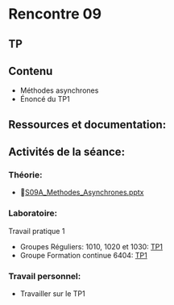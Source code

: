 # Rencontre 09
## TP

## Contenu
- Méthodes asynchrones
- Énoncé du TP1

## Ressources et documentation: 



## Activités de la séance: 
### Théorie:  
- 🔗[S09A_Methodes_Asynchrones.pptx](https://cegepedouardmontpetit-my.sharepoint.com/:p:/r/personal/valerie_turgeon_cegepmontpetit_ca/Documents/420_3W6_SITE/E24_PowerPoints/S09A_Methodes_Asynchrones.pptx?d=w1f5ad9837953496d8eed2c09e8cea848&csf=1&web=1&e=GMMG0O)


### Laboratoire:
Travail pratique 1
- Groupes Réguliers: 1010, 1020 et 1030: [TP1](/tp_Regulier/tp1)
- Groupe Formation continue 6404: [TP1](/tp_FC/tp1)

### Travail personnel:
- Travailler sur le TP1 